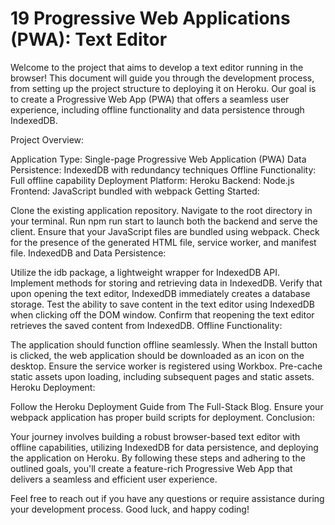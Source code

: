 # 19 Progressive Web Applications (PWA): Text Editor

Welcome to the project that aims to develop a text editor running in the browser! This document will guide you through the development process, from setting up the project structure to deploying it on Heroku. Our goal is to create a Progressive Web App (PWA) that offers a seamless user experience, including offline functionality and data persistence through IndexedDB.

Project Overview:

Application Type: Single-page Progressive Web Application (PWA)
Data Persistence: IndexedDB with redundancy techniques
Offline Functionality: Full offline capability
Deployment Platform: Heroku
Backend: Node.js
Frontend: JavaScript bundled with webpack
Getting Started:

Clone the existing application repository.
Navigate to the root directory in your terminal.
Run npm run start to launch both the backend and serve the client.
Ensure that your JavaScript files are bundled using webpack.
Check for the presence of the generated HTML file, service worker, and manifest file.
IndexedDB and Data Persistence:

Utilize the idb package, a lightweight wrapper for IndexedDB API.
Implement methods for storing and retrieving data in IndexedDB.
Verify that upon opening the text editor, IndexedDB immediately creates a database storage.
Test the ability to save content in the text editor using IndexedDB when clicking off the DOM window.
Confirm that reopening the text editor retrieves the saved content from IndexedDB.
Offline Functionality:

The application should function offline seamlessly.
When the Install button is clicked, the web application should be downloaded as an icon on the desktop.
Ensure the service worker is registered using Workbox.
Pre-cache static assets upon loading, including subsequent pages and static assets.
Heroku Deployment:

Follow the Heroku Deployment Guide from The Full-Stack Blog.
Ensure your webpack application has proper build scripts for deployment.
Conclusion:

Your journey involves building a robust browser-based text editor with offline capabilities, utilizing IndexedDB for data persistence, and deploying the application on Heroku. By following these steps and adhering to the outlined goals, you'll create a feature-rich Progressive Web App that delivers a seamless and efficient user experience.

Feel free to reach out if you have any questions or require assistance during your development process. Good luck, and happy coding!